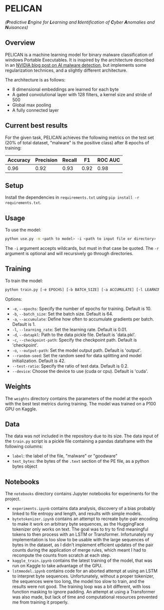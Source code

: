 # PELICAN
*(**P**redictive **E**ngine for **L**earning and **I**dentification of **C**yber **A**nomalies and **N**uisances)*

## Overview
PELICAN is a machine learning model for binary malware classification of windows Portable Executables. It is inspired by the architecture described in an [NVIDIA blog post on AI malware detection](https://developer.nvidia.com/blog/malware-detection-neural-networks/), but implements some regularization technices, and a slightly different architecture.

The architecture is as follows:
- 8 dimensional embeddings are learned for each byte
- A gated convolutional layer with 128 filters, a kernel size and stride of 500
- Global max pooling
- A fully connected layer

## Current best results
For the given task, PELICAN achieves the following metrics on the test set (20% of total dataset, "malware" is the positive class) after 8 epochs of training:

| Accuracy | Precision | Recall | F1   | ROC AUC |
|----------|-----------|--------|------|---------|
| 0.96     | 0.92      | 0.93   | 0.92 | 0.98    |

## Setup
Install the dependencies in `requirements.txt` using `pip install -r requirements.txt`. 

## Usage 
To use the model:

```bash
python use.py -m <path to model> -i <path to input file or directory> [-r]
```
The `-i` argument accepts wildcards, but must in that case be quoted. The `-r` argument is optional and will recursively go through directories.

## Training

To train the model:

```bash
python train.py [-e EPOCHS] [-b BATCH_SIZE] [-a ACCUMULATE] [-l LEARNING_RATE] [-d DATAPKL] [-c CHECKPOINT_PATH] [-o OUTPUT_PATH] [--random-seed RANDOM_SEED] [--test-ratio TEST_RATIO] [--device DEVICE]
```

Options:
- `-e`, `--epochs`: Specify the number of epochs for training. Default is 10.
- `-b`, `--batch_size`: Set the batch size. Default is 64.
- `-a`, `--accumulate`: Define how often to accumulate gradients per batch. Default is 1.
- `-l`, `--learning_rate`: Set the learning rate. Default is 0.01.
- `-d`, `--datapkl`: Path to the data pickle file. Default is 'data.pkl'.
- `-c`, `--checkpoint-path`: Specify the checkpoint path. Default is 'checkpoint'.
- `-o`, `--output-path`: Set the model output path. Default is 'output'.
- `--random-seed`: Set the random seed for data splitting and model initialization. Default is 42.
- `--test-ratio`: Specify the ratio of test data. Default is 0.2.
- `--device`: Choose the device to use (cuda or cpu). Default is 'cuda'.

## Weights
The `weights` directory contains the parameters of the model at the epoch with the best test metrics during training. The model was trained on a P100 GPU on Kaggle.

## Data
The data was not included in the repository due to its size. The data input of the `train.py` script is a pickle file containing a pandas dataframe with the following columns:
- `label`: the label of the file, "malware" or "goodware"
- `text_bytes`: the bytes of the `.text` section of the PE file, as a python bytes object

## Notebooks
The `notebooks` directory contains Jupyter notebooks for experiments for the project.
- `experiments.ipynb` contains data analysis, discovery of a bias probably linked to file entropy and length, and results with simple models.
- `bytetokenizer.ipynb` contains an attempt to recreate byte-pair encoding to make it work on arbitrary byte sequences, as the HuggingFace tokenizer only works on text. The goal was to try to find meaningful tokens to then process with an LSTM or Transformer. Infortunately my implementation is too slow to be usable with the large sequences of bytes in the dataset, as I didn't implement efficient updates of the pair counts during the application of merge rules, which meant I had to recompute the counts from scratch at each step.
- `kaggle_train.ipynb` contains the latest training of the model, that was run on Kaggle to take advantage of the GPU.
- `lstmmodel.ipynb` contains code for an aborted attempt at using an LSTM to interpret byte sequences. Unfortunately, without a proper tokenizer, the sequences were too long, the model too slow to train, and the results were not good. The training loop was a bit different, with loss function masking to ignore padding. An attempt at using a Transformer was also made, but lack of time and computational resources prevented me from training it properly.